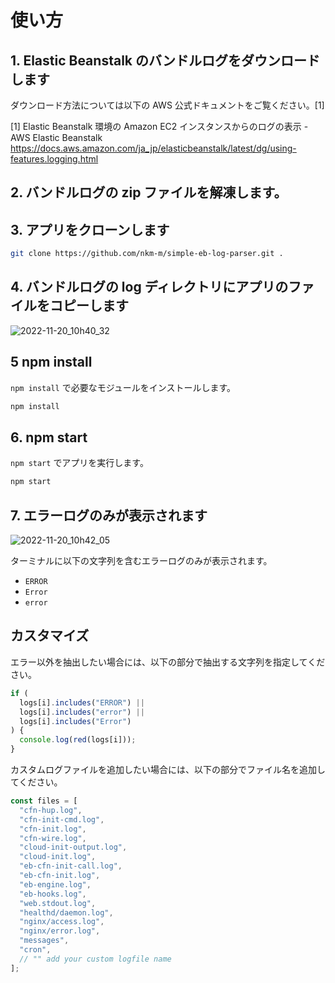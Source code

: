 # 使い方

## 1. Elastic Beanstalk のバンドルログをダウンロードします  

ダウンロード方法については以下の AWS 公式ドキュメントをご覧ください。[1]

[1] Elastic Beanstalk 環境の Amazon EC2 インスタンスからのログの表示 - AWS Elastic Beanstalk  
https://docs.aws.amazon.com/ja_jp/elasticbeanstalk/latest/dg/using-features.logging.html

## 2. バンドルログの zip ファイルを解凍します。

## 3. アプリをクローンします

```bash
git clone https://github.com/nkm-m/simple-eb-log-parser.git .
```

## 4. バンドルログの log ディレクトリにアプリのファイルをコピーします
![2022-11-20_10h40_32](https://user-images.githubusercontent.com/55443396/202878714-5f7ebef5-c9c6-4243-8109-27afd9ab3968.png)

## 5 npm install

`npm install` で必要なモジュールをインストールします。

```bash
npm install
```

## 6. npm start

`npm start` でアプリを実行します。

```bash
npm start
```

## 7. エラーログのみが表示されます
![2022-11-20_10h42_05](https://user-images.githubusercontent.com/55443396/202878738-25f498bf-0d16-435b-af8c-0b93c0bd181d.png)

ターミナルに以下の文字列を含むエラーログのみが表示されます。

- `ERROR`
- `Error`
- `error`

## カスタマイズ

エラー以外を抽出したい場合には、以下の部分で抽出する文字列を指定してください。

``` javascript:app.js
if (
  logs[i].includes("ERROR") ||
  logs[i].includes("error") ||
  logs[i].includes("Error")
) {
  console.log(red(logs[i]));
}
```

カスタムログファイルを追加したい場合には、以下の部分でファイル名を追加してください。

``` javascript:app.js
const files = [
  "cfn-hup.log",
  "cfn-init-cmd.log",
  "cfn-init.log",
  "cfn-wire.log",
  "cloud-init-output.log",
  "cloud-init.log",
  "eb-cfn-init-call.log",
  "eb-cfn-init.log",
  "eb-engine.log",
  "eb-hooks.log",
  "web.stdout.log",
  "healthd/daemon.log",
  "nginx/access.log",
  "nginx/error.log",
  "messages",
  "cron",
  // "" add your custom logfile name
];
```

